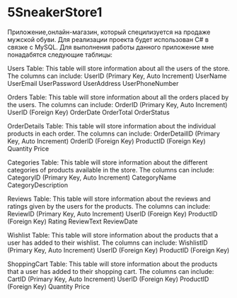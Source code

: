 # 5SneakerStore1
Приложение,онлайн-магазин, который специлизуется на продаже мужской обуви. Для реализации проекта будет использован C# в связке с MySQL.
Для выполнения работы данного приложение мне понадабятся следующие таблицы:

Users Table:
This table will store information about all the users of the store. The columns can include:
UserID (Primary Key, Auto Increment)
UserName
UserEmail
UserPassword
UserAddress
UserPhoneNumber

Orders Table:
This table will store information about all the orders placed by the users. The columns can include:
OrderID (Primary Key, Auto Increment)
UserID (Foreign Key)
OrderDate
OrderTotal
OrderStatus

OrderDetails Table:
This table will store information about the individual products in each order. The columns can include:
OrderDetailID (Primary Key, Auto Increment)
OrderID (Foreign Key)
ProductID (Foreign Key)
Quantity
Price

Categories Table:
This table will store information about the different categories of products available in the store. The columns can include:
CategoryID (Primary Key, Auto Increment)
CategoryName
CategoryDescription

Reviews Table:
This table will store information about the reviews and ratings given by the users for the products. The columns can include:
ReviewID (Primary Key, Auto Increment)
UserID (Foreign Key)
ProductID (Foreign Key)
Rating
ReviewText
ReviewDate

Wishlist Table:
This table will store information about the products that a user has added to their wishlist. The columns can include:
WishlistID (Primary Key, Auto Increment)
UserID (Foreign Key)
ProductID (Foreign Key)

ShoppingCart Table:
This table will store information about the products that a user has added to their shopping cart. The columns can include:
CartID (Primary Key, Auto Increment)
UserID (Foreign Key)
ProductID (Foreign Key)
Quantity
Price
